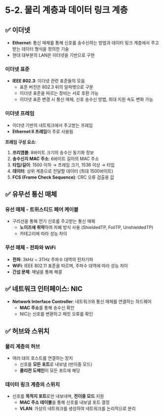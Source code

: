 # 5-2. 물리 계층과 데이터 링크 계층

## ✅ 이더넷
- **Ethernet**: 통신 매체를 통해 신호를 송수신하는 방법과 데이터 링크 계층에서 주고받는 데이터 형식을 정의한 기술
- 현대 대부분의 LAN은 이더넷을 기반으로 구현

### 이더넷 표준
- **IEEE 802.3**: 이더넷 관련 표준들의 모음
  - 표준 버전은 802.3 뒤의 알파벳으로 구분
  - 이더넷 표준을 따르는 장비는 서로 호환 가능
  - 이더넷 표준 변경 시 통신 매체, 신호 송수신 방법, 최대 지원 속도 변화 가능

### 이더넷 프레임
- 이더넷 기반의 네트워크에서 주고받는 프레임
- **Ethernet II 프레임**이 주로 사용됨

**프레임 구성 요소**:
1. **프리앰블**: 8바이트 크기의 송수신 동기화 정보
2. **송수신지 MAC 주소**: 6바이트 길이의 MAC 주소
3. **타입/길이**: 1500 이하 → 프레임 크기, 1536 이상 → 타입
4. **데이터**: 상위 계층으로 전달할 데이터 (최대 1500바이트)
5. **FCS (Frame Check Sequence)**: CRC 오류 검출용 값

## ✅ 유무선 통신 매체

### 유선 매체 - 트위스티드 페어 케이블
- 구리선을 통해 전기 신호를 주고받는 통신 매체
  - **노이즈에 취약**하여 차폐 방식 사용 (ShieldedTP, FoilTP, UnshieldedTP)
  - 카테고리에 따라 성능 차이

### 무선 매체 - 전파와 WiFi
- **전파**: 3kHz ~ 3THz 주파수 대역의 전자기파
- **WiFi**: IEEE 802.11 표준을 따르며, 주파수 대역에 따라 성능 차이
- **간섭 문제**: 채널을 통해 해결

## ✅ 네트워크 인터페이스: NIC
- **Network Interface Controller**: 네트워크와 통신 매체를 연결하는 하드웨어
  - **MAC 주소**를 통해 송수신 확인
  - NIC는 신호를 변환하고 패킷 오류를 확인

## ✅ 허브와 스위치

### 물리 계층의 허브
- 여러 대의 호스트를 연결하는 장치
  - 신호를 **모든 포트**로 내보냄 (반이중 모드)
  - **콜리전 도메인**이 모든 포트에 해당

### 데이터 링크 계층의 스위치
- 신호를 **목적지 포트**로만 내보내며, **전이중 모드** 지원
  - **MAC 주소 테이블**을 통해 신호를 내보낼 포트 결정
  - **VLAN**: 가상의 네트워크를 생성하여 네트워크를 논리적으로 분리
